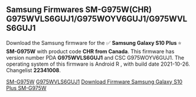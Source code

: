 <h2>Samsung Firmwares SM-G975W(CHR) G975WVLS6GUJ1/G975WOYV6GUJ1/G975WVLS6GUJ1</h2>
Download the Samsung firmware for the ✅ <strong>Samsung Galaxy S10 Plus </strong> ⭐ <strong>SM-G975W</strong> with product code <strong>CHR</strong> <strong> from Canada</strong>. This firmware has version number PDA <strong>G975WVLS6GUJ1</strong> and CSC G975WOYV6GUJ1. The operating system of this firmware is Android R , with build date 2021-10-26. Changelist <strong>22341008</strong>.


[SM-G975W](https://samfirm.shop/samsung/model/SM-G975W)
[G975WVLS6GUJ1](https://samfirm.shop/samsung/pda/G975WVLS6GUJ1)
[Download Firmware Samsung Galaxy S10 Plus SM-G975W](https://samfirm.shop/samsung/firmware/468330)
